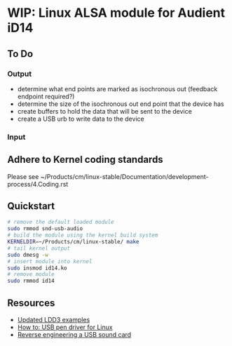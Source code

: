 # WIP: Linux ALSA module for Audient iD14

## To Do

### Output

* determine what end points are marked as isochronous out (feedback endpoint required?)
* determine the size of the isochronous out end point that the device has
* create buffers to hold the data that will be sent to the device
* create a USB urb to write data to the device 

### Input

## Adhere to Kernel coding standards

Please see ~/Products/cm/linux-stable/Documentation/development-process/4.Coding.rst

## Quickstart

```bash
# remove the default loaded module
sudo rmmod snd-usb-audio
# build the module using the kernel build system
KERNELDIR=~/Products/cm/linux-stable/ make 
# tail kernel output
sudo dmesg -w
# insert module into kernel
sudo insmod id14.ko 
# remove module
sudo rmmod id14
```

## Resources

* [Updated LDD3 examples](https://github.com/martinezjavier/ldd3)
* [How to: USB pen driver for Linux](https://opensourceforu.com/2011/10/usb-drivers-in-linux-1/)
* [Reverse engineering a USB sound card](http://kicherer.org/joomla/index.php/en/blog/38-reverse-engineering-a-usb-sound-card-with-midi-interface-for-linux)



